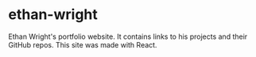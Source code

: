 # ethan-wright
Ethan Wright's portfolio website. It contains links to his projects and their GitHub repos. This site was made with React.
